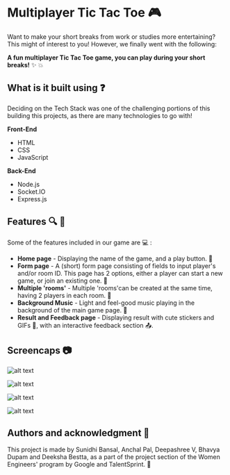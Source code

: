 # Multiplayer Tic Tac Toe :video_game:

Want to make your short breaks from work or studies more entertaining? This might of interest to you! However, we finally went with the following:

**A fun multiplayer Tic Tac Toe game, you can play during your short breaks!** :sparkles: :boom:



## What is it built using :question:

Deciding on the Tech Stack was one of the challenging portions of this building this projects, as there are many technologies to go with!

**Front-End**
* HTML
* CSS
* JavaScript

**Back-End**
* Node.js
* Socket.IO
* Express.js




## Features :mag: :art:

Some of the features included in our game are :computer: :

* **Home page** - Displaying the name of the game, and a play button. :dart:
* **Form page** - A (short) form page consisting of fields to input player's and/or room ID. This page has 2 options, either a player can start a new game, or join an existing one. :page_facing_up:
* **Multiple 'rooms'** - Multiple 'rooms'can be created at the same time, having 2 players in each room. :office:
* **Background Music** - Light and feel-good music playing in the background of the main game page. :musical_note:
* **Result and Feedback page** - Displaying result with cute stickers and GIFs :confetti_ball:, with an interactive feedback section :outbox_tray:. 

## Screencaps :camera:
![alt text](https://cdn.discordapp.com/attachments/816756745908256811/897163519601020929/unknown.png)

![alt text](https://cdn.discordapp.com/attachments/816756745908256811/897163626492882964/unknown.png)

![alt text](https://cdn.discordapp.com/attachments/816756745908256811/897181117763973191/unknown.png)

![alt text](https://cdn.discordapp.com/attachments/816756745908256811/897180649981632592/unknown.png)




## Authors and acknowledgment :high_brightness:
This project is made by Sunidhi Bansal, Anchal Pal, Deepashree V, Bhavya Dupam and Deeksha Bestta, as a part of the project section of the Women Engineers' program by Google and TalentSprint. :gift_heart:



